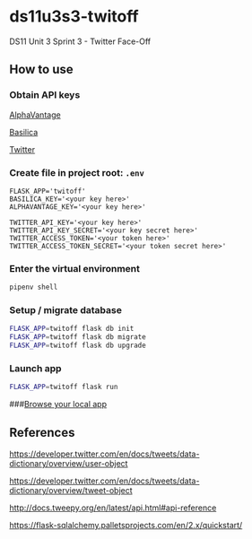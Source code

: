 # ds11u3s3-twitoff
DS11 Unit 3 Sprint 3 - Twitter Face-Off

## How to use
### Obtain API keys
[AlphaVantage](https://www.alphavantage.co/support/#api-key)

[Basilica](https://www.basilica.ai/api-keys/)

[Twitter](https://developer.twitter.com/)

### Create file in project root: `.env`
```
FLASK_APP='twitoff'
BASILICA_KEY='<your key here>'
ALPHAVANTAGE_KEY='<your key here>'

TWITTER_API_KEY='<your key here>'
TWITTER_API_KEY_SECRET='<your key secret here>'
TWITTER_ACCESS_TOKEN='<your token here>'
TWITTER_ACCESS_TOKEN_SECRET='<your token secret here>'
```

### Enter the virtual environment
```sh
pipenv shell
```

### Setup / migrate database
```sh
FLASK_APP=twitoff flask db init
FLASK_APP=twitoff flask db migrate
FLASK_APP=twitoff flask db upgrade
```

### Launch app
```sh
FLASK_APP=twitoff flask run
```

###[Browse your local app](http://127.0.0.1:5000/)

## References
https://developer.twitter.com/en/docs/tweets/data-dictionary/overview/user-object

https://developer.twitter.com/en/docs/tweets/data-dictionary/overview/tweet-object

http://docs.tweepy.org/en/latest/api.html#api-reference

https://flask-sqlalchemy.palletsprojects.com/en/2.x/quickstart/


